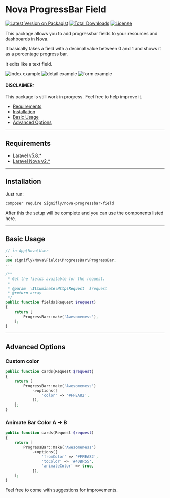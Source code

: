 # Nova ProgressBar Field
[![Latest Version on Packagist](https://img.shields.io/packagist/v/signifly/nova-progressbar-field.svg?style=flat-square)](https://packagist.org/packages/signifly/nova-progressbar-field)
[![Total Downloads](https://img.shields.io/packagist/dt/signifly/nova-progressbar-field.svg?style=flat-square)](https://packagist.org/packages/signifly/nova-progressbar-field)
[![License](https://poser.pugx.org/signifly/nova-progressbar-field/license)](https://packagist.org/packages/signifly/nova-progressbar-field)

This package allows you to add progressbar fields to your resources and dashboards in [Nova](https://nova.laravel.com).

It basically takes a field with a decimal value between 0 and 1 and shows it as a percentage progress bar.

It edits like a text field.

<img src="https://github.com/signifly/nova-progressbar-field/blob/master/img/screenshot-index.png" alt="index example">
<img src="https://github.com/signifly/nova-progressbar-field/blob/master/img/screenshot-detail1.png" alt="detail example">
<img src="https://github.com/signifly/nova-progressbar-field/blob/master/img/screenshot-form.png" alt="form example">

#### DISCLAIMER: 
This package is still work in progress. Feel free to help improve it.


* [Requirements](#requirements)
* [Installation](#installation)
* [Basic Usage](#basic-usage)
* [Advanced Options](#advanced-options)

___
## Requirements
* [Laravel v5.8.*](https://laravel.com/docs/5.8)
* [Laravel Nova v2.*](https://nova.laravel.com/docs/2.0/)

___
## Installation
Just run:  
```bash
composer require Signifly/nova-progressbar-field
```
After this the setup will be complete and you can use the components listed here.



___
## Basic Usage
```php
// in App\Nova\User
...
use signifly\Nova\Fields\ProgressBar\ProgressBar;
...

/**
 * Get the fields available for the request.
 *
 * @param  \Illuminate\Http\Request  $request
 * @return array
 */
public function fields(Request $request)
{
    return [
        ProgressBar::make('Awesomeness'),
    ];
}

```

___ 
## Advanced Options

### Custom color
```php
public function cards(Request $request)
{
    return [
        ProgressBar::make('Awesomeness')
            ->options([
                'color' => '#FFEA82',
            ]),
    ];
}
```

### Animate Bar Color A -> B
```php
public function cards(Request $request)
{
    return [
        ProgressBar::make('Awesomeness')
            ->options([
                'fromColor' => '#FFEA82',
                'toColor' => '#40BF55',
                'animateColor' => true,
            ]),
    ];
}
```

Feel free to come with suggestions for improvements.
